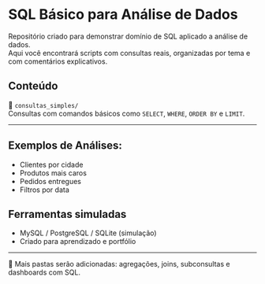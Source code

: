 # SQL Básico para Análise de Dados

Repositório criado para demonstrar domínio de SQL aplicado a análise de dados.  
Aqui você encontrará scripts com consultas reais, organizadas por tema e com comentários explicativos.

## Conteúdo

📁 `consultas_simples/`  
Consultas com comandos básicos como `SELECT`, `WHERE`, `ORDER BY` e `LIMIT`.

---

## Exemplos de Análises:

- Clientes por cidade
- Produtos mais caros
- Pedidos entregues
- Filtros por data

## Ferramentas simuladas
- MySQL / PostgreSQL / SQLite (simulação)
- Criado para aprendizado e portfólio

---

🧠 Mais pastas serão adicionadas: agregações, joins, subconsultas e dashboards com SQL.

